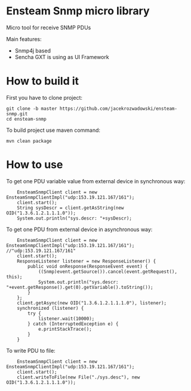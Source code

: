 # Ensteam Snmp micro library

Micro tool for receive SNMP PDUs

Main features:
- Snmp4j based
- Sencha GXT is using as UI Framework


# How to build it

First you have to clone project:
```
git clone -b master https://github.com/jacekrozwadowski/ensteam-snmp.git
cd ensteam-snmp
```

To build project use maven command:
```
mvn clean package
```


# How to use

To get one PDU variable value from external device in synchronous way:
```
	EnsteamSnmpClient client = new EnsteamSnmpClientImpl("udp:153.19.121.167/161");
	client.start();
	String sysDescr = client.getAsString(new OID("1.3.6.1.2.1.1.1.0"));
	System.out.println("sys.descr: "+sysDescr);
```

To get one PDU from external device in asynchronous way:
```
	EnsteamSnmpClient client = new EnsteamSnmpClientImpl("udp:153.19.121.167/161"); //"udp:153.19.121.167/161"
	client.start();
	ResponseListener listener = new ResponseListener() {
		public void onResponse(ResponseEvent event) {
			((Snmp)event.getSource()).cancel(event.getRequest(), this);
		    System.out.println("sys.descr: "+event.getResponse().get(0).getVariable().toString());
		}
	};
	client.getAsync(new OID("1.3.6.1.2.1.1.1.0"), listener);
	synchronized (listener) {
	   	try {
	       	listener.wait(10000);
	    } catch (InterruptedException e) {
	        e.printStackTrace();
	    }
	}
```

To write PDU to file:
```
	EnsteamSnmpClient client = new EnsteamSnmpClientImpl("udp:153.19.121.167/161");
	client.start();
	client.writeToFile(new File("./sys.desc"), new OID("1.3.6.1.2.1.1.1.0"));
```
